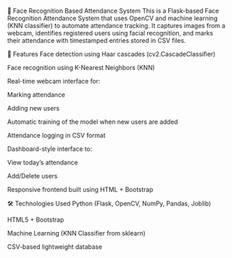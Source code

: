 📸 Face Recognition Based Attendance System
This is a Flask-based Face Recognition Attendance System that uses OpenCV and machine learning (KNN classifier) to automate attendance tracking. It captures images from a webcam, identifies registered users using facial recognition, and marks their attendance with timestamped entries stored in CSV files.

🚀 Features
Face detection using Haar cascades (cv2.CascadeClassifier)

Face recognition using K-Nearest Neighbors (KNN)

Real-time webcam interface for:

Marking attendance

Adding new users

Automatic training of the model when new users are added

Attendance logging in CSV format

Dashboard-style interface to:

View today’s attendance

Add/Delete users

Responsive frontend built using HTML + Bootstrap

🛠️ Technologies Used
Python (Flask, OpenCV, NumPy, Pandas, Joblib)

HTML5 + Bootstrap

Machine Learning (KNN Classifier from sklearn)

CSV-based lightweight database
